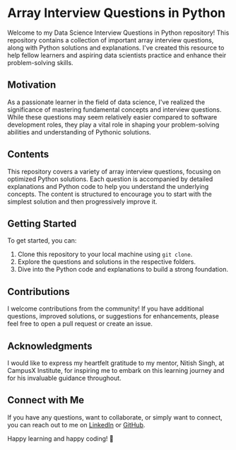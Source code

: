 # Array Interview Questions in Python

Welcome to my Data Science Interview Questions in Python repository! This repository contains a collection of important array interview questions, along with Python solutions and explanations. I've created this resource to help fellow learners and aspiring data scientists practice and enhance their problem-solving skills.

## Motivation

As a passionate learner in the field of data science, I've realized the significance of mastering fundamental concepts and interview questions. While these questions may seem relatively easier compared to software development roles, they play a vital role in shaping your problem-solving abilities and understanding of Pythonic solutions.

## Contents

This repository covers a variety of array interview questions, focusing on optimized Python solutions. Each question is accompanied by detailed explanations and Python code to help you understand the underlying concepts. The content is structured to encourage you to start with the simplest solution and then progressively improve it.

## Getting Started

To get started, you can:

1. Clone this repository to your local machine using `git clone`.
2. Explore the questions and solutions in the respective folders.
3. Dive into the Python code and explanations to build a strong foundation.

## Contributions

I welcome contributions from the community! If you have additional questions, improved solutions, or suggestions for enhancements, please feel free to open a pull request or create an issue.

## Acknowledgments

I would like to express my heartfelt gratitude to my mentor, Nitish Singh, at CampusX Institute, for inspiring me to embark on this learning journey and for his invaluable guidance throughout.

## Connect with Me

If you have any questions, want to collaborate, or simply want to connect, you can reach out to me on [LinkedIn](https://www.linkedin.com/in/sunil-k01/) or [GitHub](https://github.com/sunil-k01).

Happy learning and happy coding! 🚀

